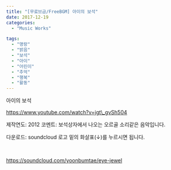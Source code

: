 ```yaml
---
title: "[무료브금/FreeBGM] 아이의 보석"
date: 2017-12-19
categories: 
  - "Music Works"

tags: 
  - "명랑"
  - "밝음"
  - "보석"
  - "아이"
  - "어린이"
  - "추억"
  - "행복"
  - "활동"
---
```


아이의 보석

https://www.youtube.com/watch?v=jgt\_gvSh504

제작연도: 2012 코멘트: 보석상자에서 나오는 오르골 소리같은 음악입니다.

다운로드: soundcloud 로고 밑의 화살표(↓)를 누르시면 됩니다.

 

https://soundcloud.com/yoonbumtae/eye-jewel
